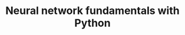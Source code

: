 ---
body_classes: "header-dark header-transparent"
content:
    items: "@self.modular"
    order:
        custom:
          - "_hero"
          - "_what-you-get"
          - "_why-did-i-write-this-book"
          - "_dont-buy-this-book-if"
          - "_buy-this-book-if"
          - "_what-you-learn"
          - "_sneak-peek"
          - "_buy"
          - "_about-the-author"
          - "_final-cta"
metadata:
    author: "Rodrigo Girão Serrão"
    description: "Neural Networks Fundamentals with Python guides you through building a neural network from scratch, teaching you the core ideas behind machine learning and deep learning while providing a reference implementation on GitHub."
    og:title: "Neural network fundamentals with Python"
    title: Neural network fundamentals with Python
onpage_menu: false
title: Neural network fundamentals with Python
---